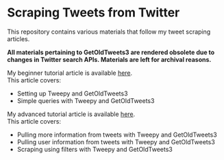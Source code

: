 # Scraping Tweets from Twitter
This repository contains various materials that follow my tweet scraping articles.

<b>All materials pertaining to GetOldTweets3 are rendered obsolete due to changes in Twitter search APIs. Materials are left for archival reasons.</b>

My beginner tutorial article is available [here](https://towardsdatascience.com/how-to-scrape-tweets-from-twitter-59287e20f0f1 "written article").  
This article covers:
* Setting up Tweepy and GetOldTweets3
* Simple queries with Tweepy and GetOldTweets3

My advanced tutorial article is available [here](https://towardsdatascience.com/how-to-scrape-more-information-from-tweets-on-twitter-44fd540b8a1f "written article").  
This article covers:
* Pulling more information from tweets with Tweepy and GetOldTweets3
* Pulling user information from tweets with Tweepy and GetOldTweets3
* Scraping using filters with Tweepy and GetOldTweets3
